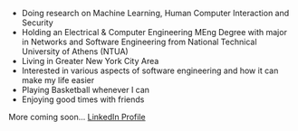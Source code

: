 
<ul>
<li>
  Doing research on Machine Learning, Human Computer Interaction and Security
</li>
<li>
  Holding an Electrical & Computer Engineering MEng Degree with major in Networks and Software Engineering from National Technical University of Athens (NTUA)
</li>
<li>
Living in Greater New York City Area
</li>
<li>
Interested in various aspects of software engineering and how it can make my life easier
</li>
<li>
Playing Basketball whenever I can
</li>
<li>
Enjoying good times with friends
</li>
</ul>

More coming soon...
[LinkedIn Profile ](https://www.linkedin.com/in/christosmitropoulos)
